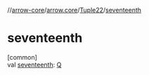 //[arrow-core](../../../index.md)/[arrow.core](../index.md)/[Tuple22](index.md)/[seventeenth](seventeenth.md)

# seventeenth

[common]\
val [seventeenth](seventeenth.md): [Q](index.md)
